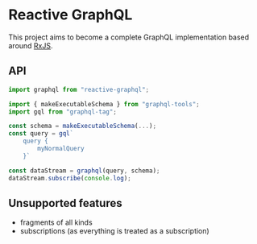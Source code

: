 # Reactive GraphQL

This project aims to become a complete GraphQL implementation based around [RxJS](https://github.com/ReactiveX/rxjs).

## API

```js
import graphql from "reactive-graphql";

import { makeExecutableSchema } from "graphql-tools";
import gql from "graphql-tag";

const schema = makeExecutableSchema(...);
const query = gql`
    query {
        myNormalQuery
    }`

const dataStream = graphql(query, schema);
dataStream.subscribe(console.log);

```

## Unsupported features

- fragments of all kinds
- subscriptions (as everything is treated as a subscription)
